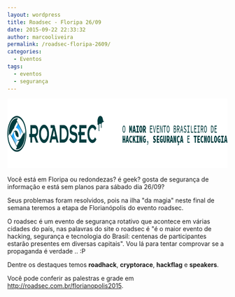 ```yaml
---
layout: wordpress
title: Roadsec - Floripa 26/09
date: 2015-09-22 22:33:32
author: marcooliveira
permalink: /roadsec-floripa-2609/
categories:
  - Eventos
tags:
  - eventos
  - segurança
---
```


<a href="/assets/wp-content/uploads/2015/09/roadsec2.png"><img class="aligncenter size-full wp-image-3409" src="/assets/wp-content/uploads/2015/09/roadsec2.png" alt="Road sec" width="950" height="159" /></a>

Você está em Floripa ou redondezas? é geek? gosta de segurança de informação e está sem planos para sábado dia 26/09?

Seus problemas foram resolvidos, pois na ilha "da magia" neste final de semana teremos a etapa de Florianópolis do evento roadsec.

O roadsec é um evento de segurança rotativo que acontece em várias cidades do país, nas palavras do site o roadsec é "é o maior evento de hacking, segurança e tecnologia do Brasil: centenas de participantes estarão presentes em diversas capitais". Vou lá para tentar comprovar se a propaganda é verdade .. :P

Dentre os destaques temos <strong>roadhack</strong>, <strong>cryptorace</strong>, <strong>hackflag</strong> e <strong>speakers</strong>.

Você pode conferir as palestras e grade em <a href="http://roadsec.com.br/florianopolis2015/" target="_blank">http://roadsec.com.br/florianopolis2015</a>.